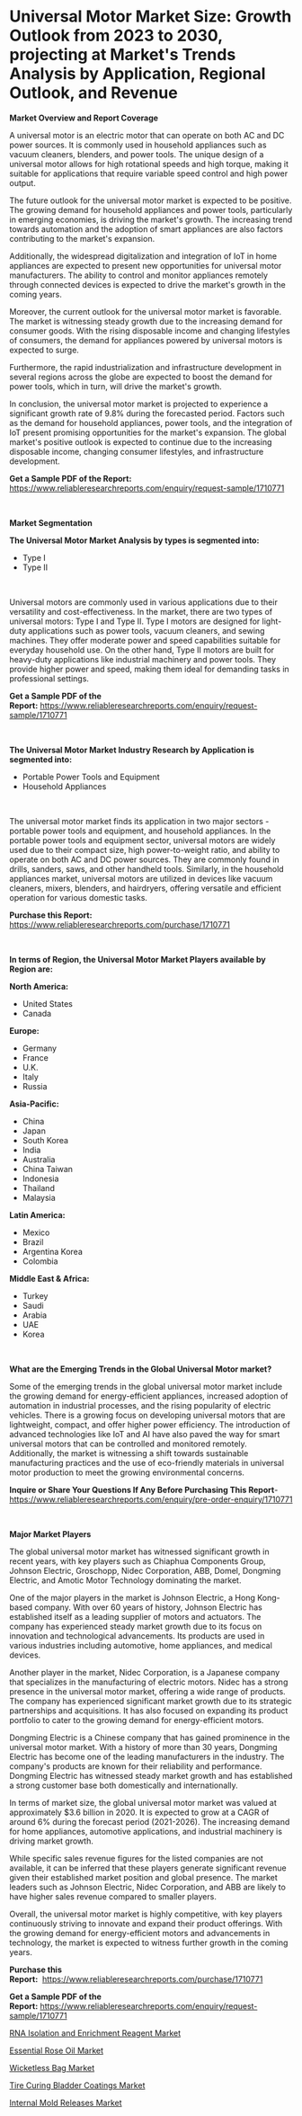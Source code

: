 <p><h1>Universal Motor Market Size: Growth Outlook from 2023 to 2030, projecting at Market's Trends Analysis by Application, Regional Outlook, and Revenue</h1></p><p><strong>Market Overview and Report Coverage</strong></p>
<p><p>A universal motor is an electric motor that can operate on both AC and DC power sources. It is commonly used in household appliances such as vacuum cleaners, blenders, and power tools. The unique design of a universal motor allows for high rotational speeds and high torque, making it suitable for applications that require variable speed control and high power output.</p><p>The future outlook for the universal motor market is expected to be positive. The growing demand for household appliances and power tools, particularly in emerging economies, is driving the market's growth. The increasing trend towards automation and the adoption of smart appliances are also factors contributing to the market's expansion.</p><p>Additionally, the widespread digitalization and integration of IoT in home appliances are expected to present new opportunities for universal motor manufacturers. The ability to control and monitor appliances remotely through connected devices is expected to drive the market's growth in the coming years.</p><p>Moreover, the current outlook for the universal motor market is favorable. The market is witnessing steady growth due to the increasing demand for consumer goods. With the rising disposable income and changing lifestyles of consumers, the demand for appliances powered by universal motors is expected to surge.</p><p>Furthermore, the rapid industrialization and infrastructure development in several regions across the globe are expected to boost the demand for power tools, which in turn, will drive the market's growth.</p><p>In conclusion, the universal motor market is projected to experience a significant growth rate of 9.8% during the forecasted period. Factors such as the demand for household appliances, power tools, and the integration of IoT present promising opportunities for the market's expansion. The global market's positive outlook is expected to continue due to the increasing disposable income, changing consumer lifestyles, and infrastructure development.</p></p>
<p><strong>Get a Sample PDF of the Report:</strong> <a href="https://www.reliableresearchreports.com/enquiry/request-sample/1710771">https://www.reliableresearchreports.com/enquiry/request-sample/1710771</a></p>
<p>&nbsp;</p>
<p><strong>Market Segmentation</strong></p>
<p><strong>The Universal Motor Market Analysis by types is segmented into:</strong></p>
<p><ul><li>Type I</li><li>Type II</li></ul></p>
<p>&nbsp;</p>
<p><p>Universal motors are commonly used in various applications due to their versatility and cost-effectiveness. In the market, there are two types of universal motors: Type I and Type II. Type I motors are designed for light-duty applications such as power tools, vacuum cleaners, and sewing machines. They offer moderate power and speed capabilities suitable for everyday household use. On the other hand, Type II motors are built for heavy-duty applications like industrial machinery and power tools. They provide higher power and speed, making them ideal for demanding tasks in professional settings.</p></p>
<p><strong>Get a Sample PDF of the Report:</strong>&nbsp;<a href="https://www.reliableresearchreports.com/enquiry/request-sample/1710771">https://www.reliableresearchreports.com/enquiry/request-sample/1710771</a></p>
<p>&nbsp;</p>
<p><strong>The Universal Motor Market Industry Research by Application is segmented into:</strong></p>
<p><ul><li>Portable Power Tools and Equipment</li><li>Household Appliances</li></ul></p>
<p>&nbsp;</p>
<p><p>The universal motor market finds its application in two major sectors - portable power tools and equipment, and household appliances. In the portable power tools and equipment sector, universal motors are widely used due to their compact size, high power-to-weight ratio, and ability to operate on both AC and DC power sources. They are commonly found in drills, sanders, saws, and other handheld tools. Similarly, in the household appliances market, universal motors are utilized in devices like vacuum cleaners, mixers, blenders, and hairdryers, offering versatile and efficient operation for various domestic tasks.</p></p>
<p><strong>Purchase this Report:</strong>&nbsp; <a href="https://www.reliableresearchreports.com/purchase/1710771">https://www.reliableresearchreports.com/purchase/1710771</a></p>
<p>&nbsp;</p>
<p><strong>In terms of Region, the Universal Motor Market Players available by Region are:</strong></p>
<p>
    <p> <strong> North America: </strong>
        <ul>
            <li>United States</li>
            <li>Canada</li>
        </ul>
        </p> 
    <p> <strong> Europe: </strong>
        <ul>
            <li>Germany</li>
            <li>France</li>
            <li>U.K.</li>
            <li>Italy</li>
            <li>Russia</li>
        </ul>
        </p> 
    <p> <strong> Asia-Pacific: </strong>
        <ul>
            <li>China</li>
            <li>Japan</li>
            <li>South Korea</li>
            <li>India</li>
            <li>Australia</li>
            <li>China Taiwan</li>
            <li>Indonesia</li>
            <li>Thailand</li>
            <li>Malaysia</li>
        </ul>
        </p> 
    <p> <strong> Latin America: </strong>
        <ul>
            <li>Mexico</li>
            <li>Brazil</li>
            <li>Argentina Korea</li>
            <li>Colombia</li>
        </ul>
        </p> 
    <p> <strong> Middle East & Africa: </strong>
        <ul>
            <li>Turkey</li>
            <li>Saudi</li>
            <li>Arabia</li>
            <li>UAE</li>
            <li>Korea</li>
        </ul>
    </p>
    </p>
<p>&nbsp;</p>
<p><strong>What are the Emerging Trends in the Global Universal Motor market?</strong></p>
<p><p>Some of the emerging trends in the global universal motor market include the growing demand for energy-efficient appliances, increased adoption of automation in industrial processes, and the rising popularity of electric vehicles. There is a growing focus on developing universal motors that are lightweight, compact, and offer higher power efficiency. The introduction of advanced technologies like IoT and AI have also paved the way for smart universal motors that can be controlled and monitored remotely. Additionally, the market is witnessing a shift towards sustainable manufacturing practices and the use of eco-friendly materials in universal motor production to meet the growing environmental concerns.</p></p>
<p><strong>Inquire or Share Your Questions If Any Before Purchasing This Report</strong>- <a href="https://www.reliableresearchreports.com/enquiry/pre-order-enquiry/1710771">https://www.reliableresearchreports.com/enquiry/pre-order-enquiry/1710771</a></p>
<p>&nbsp;</p>
<p><strong>Major Market Players</strong></p>
<p><p>The global universal motor market has witnessed significant growth in recent years, with key players such as Chiaphua Components Group, Johnson Electric, Groschopp, Nidec Corporation, ABB, Domel, Dongming Electric, and Amotic Motor Technology dominating the market.</p><p>One of the major players in the market is Johnson Electric, a Hong Kong-based company. With over 60 years of history, Johnson Electric has established itself as a leading supplier of motors and actuators. The company has experienced steady market growth due to its focus on innovation and technological advancements. Its products are used in various industries including automotive, home appliances, and medical devices.</p><p>Another player in the market, Nidec Corporation, is a Japanese company that specializes in the manufacturing of electric motors. Nidec has a strong presence in the universal motor market, offering a wide range of products. The company has experienced significant market growth due to its strategic partnerships and acquisitions. It has also focused on expanding its product portfolio to cater to the growing demand for energy-efficient motors.</p><p>Dongming Electric is a Chinese company that has gained prominence in the universal motor market. With a history of more than 30 years, Dongming Electric has become one of the leading manufacturers in the industry. The company's products are known for their reliability and performance. Dongming Electric has witnessed steady market growth and has established a strong customer base both domestically and internationally.</p><p>In terms of market size, the global universal motor market was valued at approximately $3.6 billion in 2020. It is expected to grow at a CAGR of around 6% during the forecast period (2021-2026). The increasing demand for home appliances, automotive applications, and industrial machinery is driving market growth.</p><p>While specific sales revenue figures for the listed companies are not available, it can be inferred that these players generate significant revenue given their established market position and global presence. The market leaders such as Johnson Electric, Nidec Corporation, and ABB are likely to have higher sales revenue compared to smaller players.</p><p>Overall, the universal motor market is highly competitive, with key players continuously striving to innovate and expand their product offerings. With the growing demand for energy-efficient motors and advancements in technology, the market is expected to witness further growth in the coming years.</p></p>
<p><strong>Purchase this Report:</strong>&nbsp;&nbsp;<a href="https://www.reliableresearchreports.com/purchase/1710771">https://www.reliableresearchreports.com/purchase/1710771</a></p>
<p></p>
<p><strong>Get a Sample PDF of the Report:</strong>&nbsp;<a href="https://www.reliableresearchreports.com/enquiry/request-sample/1710771">https://www.reliableresearchreports.com/enquiry/request-sample/1710771</a></p>
<p><p><a href="https://issuu.com/reportprime-2/docs/rna-isolation-and-enrichment-reagent-market-size-2?fr=xKAE9_zU1NQ">RNA Isolation and Enrichment Reagent Market</a></p><p><a href="https://www.linkedin.com/pulse/essential-rose-oil-market-size-2023-2030-global-industrial-lns7e/">Essential Rose Oil Market</a></p><p><a href="https://medium.com/@mskylatoy/wicketless-bag-market-outlook-industry-overview-and-forecast-2023-to-2030-cf041d7e514f">Wicketless Bag Market</a></p><p><a href="https://github.com/ChiragRp1/Market-Research-Report-List-1/blob/main/tire-curing-bladder-coatings-market.md">Tire Curing Bladder Coatings Market</a></p><p><a href="https://github.com/ChiragRP21/Market-Research-Report-List-1/blob/main/internal-mold-releases-market.md">Internal Mold Releases Market</a></p></p>